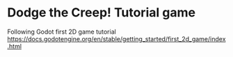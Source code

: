 # Dodge the Creep! Tutorial game
Following Godot first 2D game tutorial
https://docs.godotengine.org/en/stable/getting_started/first_2d_game/index.html
